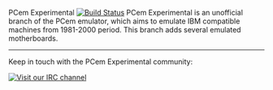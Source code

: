 PCem Experimental [![Build Status](http://citadel.rol.im:8080/job/PCem-Experimental/badge/icon)](http://citadel.rol.im:8080/job/PCem-Experimental)
PCem Experimental is an unofficial branch of the PCem emulator, which aims to emulate IBM compatible machines from 1981-2000 period. This branch adds several emulated motherboards.

---
Keep in touch with the PCem Experimental community:

[![Visit our IRC channel](https://kiwiirc.com/buttons/irc.rol.im/pcem-x.png)](https://kiwiirc.com/client/irc.rol.im/?nick=pcem|?#pcem-x)

